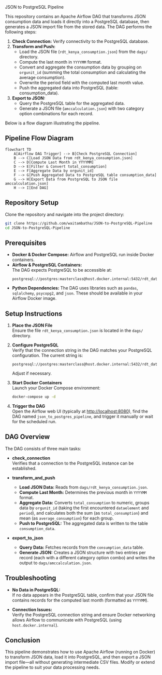 JSON to PostgreSQL Pipeline

This repository contains an Apache Airflow DAG that transforms JSON consumption data and loads it directly into a PostgreSQL database, then generates a JSON import file from the stored data. The DAG performs the following steps:

1. **Check Connection:** Verify connectivity to the PostgreSQL database.
2. **Transform and Push:**  
   - Load the JSON file (`rdt_kenya_consumption.json`) from the `dags/` directory.  
   - Compute the last month in `YYYYMM` format.  
   - Convert and aggregate the consumption data by grouping on `orgunit_id` (summing the total consumption and calculating the average consumption).  
   - Overwrite the period field with the computed last month value.  
   - Push the aggregated data into PostgreSQL (table: consumption_data).
3. **Export to JSON:**  
   - Query the PostgreSQL table for the aggregated data.  
   - Generate a JSON file (`amccalculation.json`) with two category option combinations for each record.

Below is a flow diagram illustrating the pipeline.

## Pipeline Flow Diagram

```mermaid
flowchart TD
    A[Airflow DAG Trigger] --> B[Check PostgreSQL Connection]
    B --> C[Load JSON Data from rdt_kenya_consumption.json]
    C --> D[Compute Last Month in YYYYMM]
    D --> E[Filter & Convert total_consumption]
    E --> F[Aggregate Data by orgunit_id]
    F --> G[Push Aggregated Data to PostgreSQL table consumption_data]
    G --> H[Export Data from PostgreSQL to JSON file amccalculation.json]
    H --> I[End DAG]
```

## Repository Setup

Clone the repository and navigate into the project directory:

```bash
git clone https://github.com/waitambatha/JSON-to-PostgreSQL-Pipeline
cd JSON-to-PostgreSQL-Pipeline
```

## Prerequisites

- **Docker & Docker Compose:** Airflow and PostgreSQL run inside Docker containers.
- **Airflow & PostgreSQL Containers:**  
  The DAG expects PostgreSQL to be accessible at:
  ```
  postgresql://postgres:masterclass@host.docker.internal:5432/rdt_data
  ```
- **Python Dependencies:** The DAG uses libraries such as `pandas`, `sqlalchemy`, `psycopg2`, and `json`. These should be available in your Airflow Docker image.

## Setup Instructions

1. **Place the JSON File**  
   Ensure the file `rdt_kenya_consumption.json` is located in the `dags/` directory.

2. **Configure PostgreSQL**  
   Verify that the connection string in the DAG matches your PostgreSQL configuration. The current string is:
   ```
   postgresql://postgres:masterclass@host.docker.internal:5432/rdt_data
   ```
   Adjust if necessary.

3. **Start Docker Containers**  
   Launch your Docker Compose environment:
   ```bash
   docker-compose up -d
   ```

4. **Trigger the DAG**  
   Open the Airflow web UI (typically at [http://localhost:8080](http://localhost:8080)), find the DAG named `json_to_postgres_pipeline`, and trigger it manually or wait for the scheduled run.

## DAG Overview

The DAG consists of three main tasks:

- **check_connection**  
  Verifies that a connection to the PostgreSQL instance can be established.

- **transform_and_push**  
  - **Load JSON Data:** Reads from `dags/rdt_kenya_consumption.json`.  
  - **Compute Last Month:** Determines the previous month in `YYYYMM` format.  
  - **Aggregate Data:** Converts `total_consumption` to numeric, groups data by `orgunit_id` (taking the first encountered `dataelement` and `period`), and calculates both the sum (as `total_consumption`) and mean (as `average_consumption`) for each group.  
  - **Push to PostgreSQL:** The aggregated data is written to the table `consumption_data`.

- **export_to_json**  
  - **Query Data:** Fetches records from the `consumption_data` table.
  - **Generate JSON:** Creates a JSON structure with two entries per record (each with a different category option combo) and writes the output to `dags/amccalculation.json`.

## Troubleshooting

- **No Data in PostgreSQL:**  
  If no data appears in the PostgreSQL table, confirm that your JSON file contains records for the computed last month (formatted as `YYYYMM`).

- **Connection Issues:**  
  Verify the PostgreSQL connection string and ensure Docker networking allows Airflow to communicate with PostgreSQL (using `host.docker.internal`).

## Conclusion

This pipeline demonstrates how to use Apache Airflow (running on Docker) to transform JSON data, load it into PostgreSQL, and then export a JSON import file—all without generating intermediate CSV files. Modify or extend the pipeline to suit your data processing needs.
```
